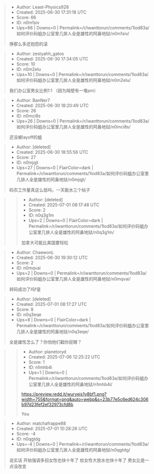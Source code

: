 > - Author: Least-Physics928
> - Created: 2025-06-30 17:31:18 UTC
> - Score: 66
> - ID: n0m1siv
> - Ups=66 | Downs=0 | Permalink=/r/iwanttorun/comments/1lod83a/如何评价码蛆办公室里几排人全是雄性的阿鼻地狱/n0m1siv/
>
> 挣那么多还抱怨的滚

> - Author: zestyahh_gatos
> - Created: 2025-06-30 17:34:05 UTC
> - Score: 10
> - ID: n0m2elu
> - Ups=10 | Downs=0 | Permalink=/r/iwanttorun/comments/1lod83a/如何评价码蛆办公室里几排人全是雄性的阿鼻地狱/n0m2elu/
>
> 我们办公室男女比例1:1 （因为隔壁有一堆pm）

> - Author: BanNer7
> - Created: 2025-06-30 18:20:49 UTC
> - Score: 26
> - ID: n0mci8s
> - Ups=26 | Downs=0 | Permalink=/r/iwanttorun/comments/1lod83a/如何评价码蛆办公室里几排人全是雄性的阿鼻地狱/n0mci8s/
>
> 还没被layoff的蛆

> - Author: [deleted]
> - Created: 2025-06-30 18:55:56 UTC
> - Score: 27
> - ID: n0mjqjt
> - Ups=27 | Downs=0 | FlairColor=dark | Permalink=/r/iwanttorun/comments/1lod83a/如何评价码蛆办公室里几排人全是雄性的阿鼻地狱/n0mjqjt/
>
> 码农工作量真这么低吗，一天能水三个帖子

>> - Author: [deleted]
>> - Created: 2025-07-01 08:17:48 UTC
>> - Score: 2
>> - ID: n0q3g1m
>> - Ups=2 | Downs=0 | FlairColor=dark | Permalink=/r/iwanttorun/comments/1lod83a/如何评价码蛆办公室里几排人全是雄性的阿鼻地狱/n0q3g1m/
>>
>> 加拿大可能比美国要轻松

> - Author: ChaewonL
> - Created: 2025-06-30 19:30:12 UTC
> - Score: 2
> - ID: n0mqvai
> - Ups=2 | Downs=0 | Permalink=/r/iwanttorun/comments/1lod83a/如何评价码蛆办公室里几排人全是雄性的阿鼻地狱/n0mqvai/
>
> 转码成功了吗f皇

> - Author: [deleted]
> - Created: 2025-07-01 08:17:27 UTC
> - Score: 8
> - ID: n0q3eqe
> - Ups=8 | Downs=0 | FlairColor=dark | Permalink=/r/iwanttorun/comments/1lod83a/如何评价码蛆办公室里几排人全是雄性的阿鼻地狱/n0q3eqe/
>
> 全是雄性怎么了？你怕他们戳你屁眼？

>> - Author: planetoryd
>> - Created: 2025-07-06 12:25:22 UTC
>> - Score: 1
>> - ID: n1mhb4i
>> - Ups=1 | Downs=0 | Permalink=/r/iwanttorun/comments/1lod83a/如何评价码蛆办公室里几排人全是雄性的阿鼻地狱/n1mhb4i/
>>
>> https://preview.redd.it/wuryejs1y8bf1.png?width=755&format=png&auto=webp&s=23b77e5c6ed624c306b97d23fef2ef32973cfd8b
>> 
>> You

> - Author: matchafrappe88
> - Created: 2025-07-01 10:28:26 UTC
> - Score: -4
> - ID: n0qgtdg
> - Ups=-4 | Downs=0 | Permalink=/r/iwanttorun/comments/1lod83a/如何评价码蛆办公室里几排人全是雄性的阿鼻地狱/n0qgtdg/
>
> 说实话 开始强调多招女性也快十年了 给女性大放水也快十年了 男女比是一点没改变

